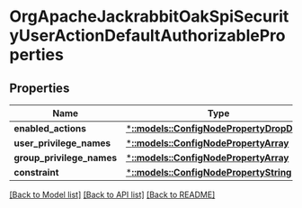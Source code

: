# OrgApacheJackrabbitOakSpiSecurityUserActionDefaultAuthorizableProperties

## Properties
Name | Type | Description | Notes
------------ | ------------- | ------------- | -------------
**enabled_actions** | [***::models::ConfigNodePropertyDropDown**](configNodePropertyDropDown.md) |  | [optional] 
**user_privilege_names** | [***::models::ConfigNodePropertyArray**](configNodePropertyArray.md) |  | [optional] 
**group_privilege_names** | [***::models::ConfigNodePropertyArray**](configNodePropertyArray.md) |  | [optional] 
**constraint** | [***::models::ConfigNodePropertyString**](configNodePropertyString.md) |  | [optional] 

[[Back to Model list]](../README.md#documentation-for-models) [[Back to API list]](../README.md#documentation-for-api-endpoints) [[Back to README]](../README.md)


